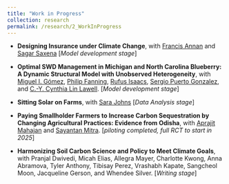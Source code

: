 ```yaml
---
title: "Work in Progress"
collection: research
permalink: /research/2_WorkInProgress
---
```

- **Designing Insurance under Climate Change**, with [Francis Annan](https://sites.google.com/site/fannan2316/) and [Sagar Saxena](https://www.sagarsxn.com/) \[_Model development stage_\]

- **Optimal SWD Management in Michigan and North Carolina Blueberry: A Dynamic Structural Model with Unobserved Heterogeneity**, with [Miguel I. Gómez](http://gomez.dyson.cornell.edu/), [Philip Fanning](https://sbe.umaine.edu/philip-fanning/), [Rufus Isaacs](https://www.canr.msu.edu/people/rufus_isaacs), [Sergio Puerto Gonzalez](https://www.sergiopuerto.com/), and [C.-Y. Cynthia Lin Lawell](https://clinlawell.dyson.cornell.edu/). \[_Model development stage_\]

- **Sitting Solar on Farms**, with [Sara Johns](https://are.berkeley.edu/user/13859) \[_Data Analysis stage_\]

- **Paying Smallholder Farmers to Increase Carbon Sequestration by Changing Agricultural Practices: Evidence from Odisha**, with [Aprajit Mahajan](https://are.berkeley.edu/~aprajit/) and [Sayantan Mitra](https://sites.google.com/view/sunnymitra/). \[_piloting completed, full RCT to start in 2025_\]

- **Harmonizing Soil Carbon Science and Policy to Meet Climate Goals**, with Pranjal Dwivedi, Micah Elias, Allegra Mayer, Charlotte Kwong, Anna Abramova, Tyler Anthony, Tibisay Perez, Vrashabh Kapate, Sangcheol Moon, Jacqueline Gerson, and Whendee Silver. \[_Writing stage_\]
